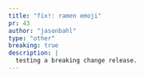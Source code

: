 ```yaml
---
title: "fix!: ramen emoji"
pr: 43
author: "jasonbahl"
type: "other"
breaking: true
description: |
  testing a breaking change release.
---
```

